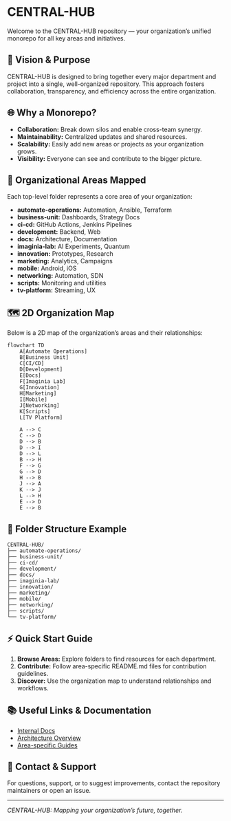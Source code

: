 
# CENTRAL-HUB

Welcome to the CENTRAL-HUB repository — your organization’s unified monorepo for all key areas and initiatives.

## 🚀 Vision & Purpose

CENTRAL-HUB is designed to bring together every major department and project into a single, well-organized repository. This approach fosters collaboration, transparency, and efficiency across the entire organization.

## 🌐 Why a Monorepo?
- **Collaboration:** Break down silos and enable cross-team synergy.
- **Maintainability:** Centralized updates and shared resources.
- **Scalability:** Easily add new areas or projects as your organization grows.
- **Visibility:** Everyone can see and contribute to the bigger picture.

## 🏢 Organizational Areas Mapped
Each top-level folder represents a core area of your organization:

- **automate-operations:** Automation, Ansible, Terraform
- **business-unit:** Dashboards, Strategy Docs
- **ci-cd:** GitHub Actions, Jenkins Pipelines
- **development:** Backend, Web
- **docs:** Architecture, Documentation
- **imaginia-lab:** AI Experiments, Quantum
- **innovation:** Prototypes, Research
- **marketing:** Analytics, Campaigns
- **mobile:** Android, iOS
- **networking:** Automation, SDN
- **scripts:** Monitoring and utilities
- **tv-platform:** Streaming, UX

## 🗺️ 2D Organization Map
Below is a 2D map of the organization’s areas and their relationships:

```mermaid
flowchart TD
	A[Automate Operations]
	B[Business Unit]
	C[CI/CD]
	D[Development]
	E[Docs]
	F[Imaginia Lab]
	G[Innovation]
	H[Marketing]
	I[Mobile]
	J[Networking]
	K[Scripts]
	L[TV Platform]

	A --> C
	C --> D
	D --> B
	D --> I
	D --> L
	B --> H
	F --> G
	G --> D
	H --> B
	J --> A
	K --> J
	L --> H
	E --> D
	E --> B
```

## 📁 Folder Structure Example

```text
CENTRAL-HUB/
├── automate-operations/
├── business-unit/
├── ci-cd/
├── development/
├── docs/
├── imaginia-lab/
├── innovation/
├── marketing/
├── mobile/
├── networking/
├── scripts/
└── tv-platform/
```

## ⚡ Quick Start Guide
1. **Browse Areas:** Explore folders to find resources for each department.
2. **Contribute:** Follow area-specific README.md files for contribution guidelines.
3. **Discover:** Use the organization map to understand relationships and workflows.

## 📚 Useful Links & Documentation
- [Internal Docs](docs/README.md)
- [Architecture Overview](docs/architecture/)
- [Area-specific Guides](*/README.md)

## 💬 Contact & Support
For questions, support, or to suggest improvements, contact the repository maintainers or open an issue.

---

*CENTRAL-HUB: Mapping your organization’s future, together.*

